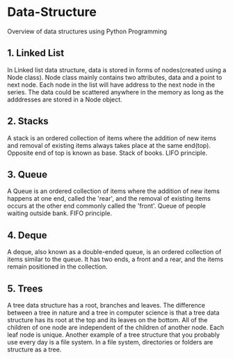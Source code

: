 # Data-Structure
Overview of data structures using Python Programming

## 1. Linked List
In Linked list data structure, data is stored in forms of nodes(created using a Node class). Node class mainly contains two attributes, data and a point to next node. Each node in the list will have address to the next node in the series. The data could be scattered anywhere in the memory as long as the adddresses are stored in a Node object. 

## 2. Stacks
A stack is an ordered collection of items where the addition of new items and removal of existing items always takes place at the same end(top). Opposite end of top is known as base. Stack of books. LIFO principle. 

## 3. Queue
A Queue is an ordered collection of items where the addition of new items happens at one end, called the 'rear', and the removal of existing items occurs at the other end commonly called the 'front'. Queue of people waiting outside bank. FIFO principle. 

## 4. Deque
A deque, also known as a double-ended queue, is an ordered collection of items similar to the queue. It has two ends, a front and a rear, and the items remain positioned in the collection. 

## 5. Trees
A tree data structure has a root, branches and leaves. The difference between a tree in nature and a tree in computer science is that a tree data structure has its root at the top and its leaves on the bottom. All of the children of one node are independent of the children of another node. Each leaf node is unique. 
Another example of a tree structure that you probably use every day is a file system. In a file system, directories or folders are structure as a tree. 


